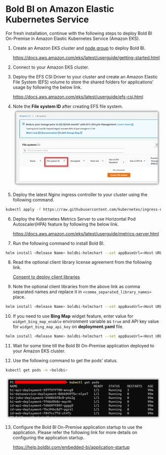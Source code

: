 # Bold BI on Amazon Elastic Kubernetes Service

For fresh installation, continue with the following steps to deploy Bold BI On-Premise in Amazon Elastic Kubernetes Service (Amazon EKS).

1. Create an Amazon EKS cluster and [node group](https://docs.aws.amazon.com/eks/latest/userguide/eks-compute.html) to deploy Bold BI.

   https://docs.aws.amazon.com/eks/latest/userguide/getting-started.html 

2. Connect to your Amazon EKS cluster.

3. Deploy the EFS CSI Driver to your cluster and create an Amazon Elastic File System (EFS) volume to store the shared folders for applications’ usage by following the below link.

   https://docs.aws.amazon.com/eks/latest/userguide/efs-csi.html 

4. Note the **File system ID** after creating EFS file system.
![AWS EFS](images/aws-efs.png)

5. Deploy the latest Nginx ingress controller to your cluster using the following command.

```sh
kubectl apply -f https://raw.githubusercontent.com/kubernetes/ingress-nginx/controller-v0.41.2/deploy/static/provider/aws/deploy.yaml
```

6. Deploy the Kubernetes Metrics Server to use Horizontal Pod Autoscaler(HPA) feature by following the below link.

    https://docs.aws.amazon.com/eks/latest/userguide/metrics-server.html
	
7. Run the following command to install Bold BI.

```sh
helm install <Release Name> boldbi-helmchart --set appBaseUrl=<Host URL>,persistentVolume.eks.efsFileSystemId=<efs_file_system_id>
```

8. Read the optional client library license agreement from the following link.

    [Consent to deploy client libraries](../docs/consent-to-deploy-client-libraries.md)

9. Note the optional client libraries from the above link as comma separated names and replace it in `<comma_separated_library_names>` place.

```sh
helm install <Release Name> boldbi-helmchart --set appBaseUrl=<Host URL>,persistentVolume.eks.efsFileSystemId=<efs_file_system_id>,optionalLibs=<comma_separated_library_names>
```

10. If you need to use **Bing Map** widget feature, enter value for `widget_bing_map_enable` environment variable as `true` and API key value for `widget_bing_map_api_key` on **deployment.yaml** file.
    
```sh
helm install <Release Name> boldbi-helmchart --set appBaseUrl=<Host URL>,persistentVolume.onpremise.hostPath=/run/desktop/mnt/host/<local_directory>,bingMapWidget.enabled=true,bingMapWidget.apiKey=<api-key>
``` 

11.	Wait for some time till the Bold BI On-Premise application deployed to your Amazon EKS cluster. 

12.	Use the following command to get the pods’ status.

```sh
kubectl get pods -n <boldbi>
```
![Pod status](images/pod_status.png) 

13.	Configure the Bold BI On-Premise application startup to use the application. Please refer the following link for more details on configuring the application startup.
    
    https://help.boldbi.com/embedded-bi/application-startup
